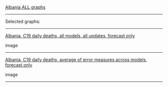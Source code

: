 [Albania ALL graphs](link)

***

Selected graphs:

***

[Albania, C19 daily deaths, all models, all updates, forecast only](link)

image

***

[Albania, C19 daily deaths, average of error measures across models, forecast only](link)

image

***
